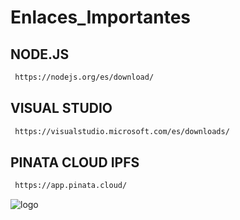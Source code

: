 # Enlaces_Importantes

## NODE.JS
```sh
 https://nodejs.org/es/download/
```
## VISUAL STUDIO
```sh
 https://visualstudio.microsoft.com/es/downloads/
```
## PINATA CLOUD IPFS
```sh
 https://app.pinata.cloud/
```
![logo](https://user-images.githubusercontent.com/94072553/144483717-9e16f29f-3023-4d97-8564-62e0b0c03e35.png)
